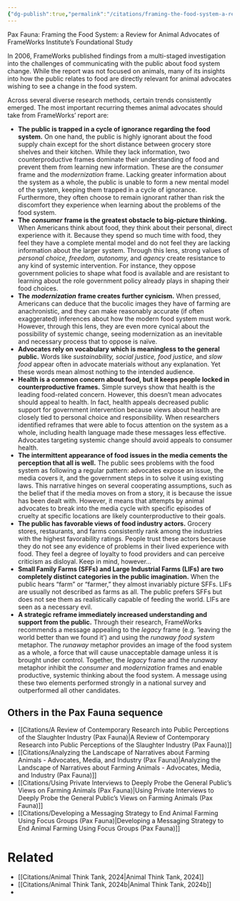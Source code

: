 ```yaml
---
{"dg-publish":true,"permalink":"/citations/framing-the-food-system-a-review-for-animal-advocates-of-frame-works-institute-s-foundational-study-pax-fauna/","tags":["#narratives"],"created":"2025-10-23T17:42:44.454+01:00","updated":"2025-10-23T17:42:44.454+01:00"}
---
```


Pax Fauna: Framing the Food System: a Review for Animal Advocates of FrameWorks Institute’s Foundational Study

In 2006, FrameWorks published findings from a multi-staged investigation into the challenges of communicating with the public about food system change. While the report was not focused on animals, many of its insights into how the public relates to food are directly relevant for animal advocates wishing to see a change in the food system.

Across several diverse research methods, certain trends consistently emerged. The most important recurring themes animal advocates should take from FrameWorks’ report are:

- **The public is trapped in a cycle of ignorance regarding the food system.** On one hand, the public is highly ignorant about the food supply chain except for the short distance between grocery store shelves and their kitchen. While they lack information, two counterproductive frames dominate their understanding of food and prevent them from learning new information. These are the _consumer_ frame and the _modernization_ frame. Lacking greater information about the system as a whole, the public is unable to form a new mental model of the system, keeping them trapped in a cycle of ignorance. Furthermore, they often choose to remain ignorant rather than risk the discomfort they experience when learning about the problems of the food system.
- **The** **_consumer_** **frame is the greatest obstacle to big-picture thinking.** When Americans think about food, they think about their personal, direct experience with it. Because they spend so much time with food, they feel they have a complete mental model and do not feel they are lacking information about the larger system. Through this lens, strong values of _personal choice, freedom, autonomy,_ and _agency_ create resistance to any kind of systemic intervention. For instance, they oppose government policies to shape what food is available and are resistant to learning about the role government policy already plays in shaping their food choices.
- **The** **_modernization_** **frame creates further cynicism.** When pressed, Americans can deduce that the bucolic images they have of farming are anachronistic, and they can make reasonably accurate (if often exaggerated) inferences about how the modern food system must work. However, through this lens, they are even more cynical about the possibility of systemic change, seeing modernization as an inevitable and necessary process that to oppose is naïve.
- **Advocates rely on vocabulary which is meaningless to the general public.** Words like _sustainability, social justice, food justice,_ and _slow food_ appear often in advocate materials without any explanation. Yet these words mean almost nothing to the intended audience.
- **Health is a common concern about food, but it keeps people locked in counterproductive frames.** Simple surveys show that health is the leading food-related concern. However, this doesn’t mean advocates should appeal to health. In fact, health appeals decreased public support for government intervention because views about health are closely tied to personal choice and responsibility. When researchers identified reframes that were able to focus attention on the system as a whole, including health language made these messages less effective. Advocates targeting systemic change should avoid appeals to consumer health.
- **The intermittent appearance of food issues in the media cements the perception that all is well.** The public sees problems with the food system as following a regular pattern: advocates expose an issue, the media covers it, and the government steps in to solve it using existing laws. This narrative hinges on several cooperating assumptions, such as the belief that if the media moves on from a story, it is because the issue has been dealt with. However, it means that attempts by animal advocates to break into the media cycle with specific episodes of cruelty at specific locations are likely counterproductive to their goals.
- **The public has favorable views of food industry actors.** Grocery stores, restaurants, and farms consistently rank among the industries with the highest favorability ratings. People trust these actors because they do not see any evidence of problems in their lived experience with food. They feel a degree of loyalty to food providers and can perceive criticism as disloyal. Keep in mind, however...
- **Small Family Farms (SFFs) and Large Industrial Farms (LIFs) are two completely distinct categories in the public imagination.** When the public hears “farm” or “farmer,” they almost invariably picture SFFs. LIFs are usually not described as farms as all. The public prefers SFFs but does not see them as realistically capable of feeding the world. LIFs are seen as a necessary evil.
- **A strategic reframe immediately increased understanding and support from the public.** Through their research, FrameWorks recommends a message appealing to the _legacy_ frame (e.g. ‘leaving the world better than we found it’) and using the _runaway food system_ metaphor. The _runaway_ metaphor provides an image of the food system as a whole, a force that will cause unacceptable damage unless it is brought under control. Together, the _legacy_ frame and the _runaway_ metaphor inhibit the _consumer_ and _modernization_ frames and enable productive, systemic thinking about the food system. A message using these two elements performed strongly in a national survey and outperformed all other candidates.

## Others in the Pax Fauna sequence
- [[Citations/A Review of Contemporary Research into Public Perceptions of the Slaughter Industry (Pax Fauna)\|A Review of Contemporary Research into Public Perceptions of the Slaughter Industry (Pax Fauna)]]
- [[Citations/Analyzing the Landscape of Narratives about Farming Animals - Advocates, Media, and Industry (Pax Fauna)\|Analyzing the Landscape of Narratives about Farming Animals - Advocates, Media, and Industry (Pax Fauna)]]
- [[Citations/Using Private Interviews to Deeply Probe the General Public’s Views on Farming Animals (Pax Fauna)\|Using Private Interviews to Deeply Probe the General Public’s Views on Farming Animals (Pax Fauna)]]
- [[Citations/Developing a Messaging Strategy to End Animal Farming Using Focus Groups (Pax Fauna)\|Developing a Messaging Strategy to End Animal Farming Using Focus Groups (Pax Fauna)]]

# Related
- [[Citations/Animal Think Tank, 2024\|Animal Think Tank, 2024]]
- [[Citations/Animal Think Tank, 2024b\|Animal Think Tank, 2024b]]
- 